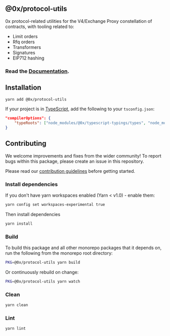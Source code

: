## @0x/protocol-utils

0x protocol-related utilities for the V4/Exchange Proxy constellation of contracts, with tooling related to:

-   Limit orders
-   Rfq orders
-   Transformers
-   Signatures
-   EIP712 hashing

### Read the [Documentation](https://0x.org/docs/protocol/protocol-utils).

## Installation

```bash
yarn add @0x/protocol-utils
```

If your project is in [TypeScript](https://www.typescriptlang.org/), add the following to your `tsconfig.json`:

```json
"compilerOptions": {
    "typeRoots": ["node_modules/@0x/typescript-typings/types", "node_modules/@types"],
}
```

## Contributing

We welcome improvements and fixes from the wider community! To report bugs within this package, please create an issue in this repository.

Please read our [contribution guidelines](../../.github/CONTRIBUTING.md) before getting started.

### Install dependencies

If you don't have yarn workspaces enabled (Yarn < v1.0) - enable them:

```bash
yarn config set workspaces-experimental true
```

Then install dependencies

```bash
yarn install
```

### Build

To build this package and all other monorepo packages that it depends on, run the following from the monorepo root directory:

```bash
PKG=@0x/protocol-utils yarn build
```

Or continuously rebuild on change:

```bash
PKG=@0x/protocol-utils yarn watch
```

### Clean

```bash
yarn clean
```

### Lint

```bash
yarn lint
```
